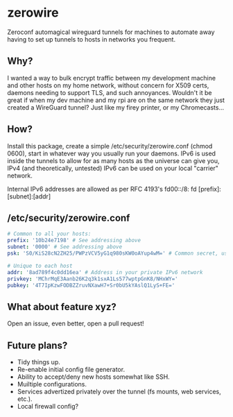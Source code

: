 # zerowire

Zeroconf automagical wireguard tunnels for machines to automate away having to set up tunnels to hosts in networks you frequent.

## Why?
I wanted a way to bulk encrypt traffic between my development machine and other hosts on my home network, without concern for X509 certs, daemons needing to support TLS, and such annoyances.
Wouldn't it be great if when my dev machine and my rpi are on the same network they just created a WireGuard tunnel? Just like my firey printer, or my Chromecasts...

## How?
Install this package, create a simple /etc/security/zerowire.conf (chmod 0600), start in whatever way you usually run your daemons.
IPv6 is used inside the tunnels to allow for as many hosts as the universe can give you, IPv4 (and theoretically, untested) IPv6 can be used on your local "carrier" network.

Internal IPv6 addresses are allowed as per RFC 4193's fd00::/8:
fd [prefix]:[subnet]:[addr]


## /etc/security/zerowire.conf
```yaml
# Common to all your hosts:
prefix: '10b24e7198' # See addressing above
subnet: '0000' # See addressing above
psk: 'S0/KiS28cN2ZH25/PWPzVCV5yG1q980sKW0oAYup4wM=' # Common secret, used to authenticate hosts and mdns services

# Unique to each host
addr: '8ad789f4c0dd16ea' # Address in your private IPv6 network
privkey: 'MChrMqE3Aanb26K2q3k1sxA1Ls577wptpGnK8/NHxWY='
pubkey: '4T7IpKzwFODBZZruvNXawH7+Sr0bU5kYAslQ1LyS+FE='
```


## What about feature xyz?
Open an issue, even better, open a pull request!

## Future plans?
- Tidy things up.
- Re-enable initial config file generator.
- Ability to accept/deny new hosts somewhat like SSH.
- Muiltiple configurations.
- Services advertized privately over the tunnel (fs mounts, web services, etc.).
- Local firewall config?
